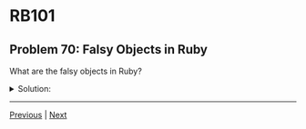 # RB101
## Problem 70: Falsy Objects in Ruby

What are the falsy objects in Ruby?

<details>
<summary>Solution:</summary>

In Ruby, there are only **two** falsy values:
- `nil`
- `false`

**Everything else is truthy!**

</details>

---

[Previous](69.md) | [Next](71.md)


